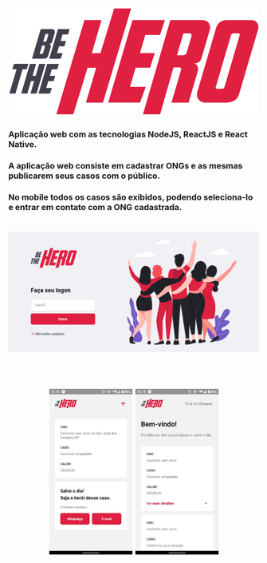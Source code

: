 
<h1 align="center">
  <img src="/frontend/src/assets/logo.svg">
</h1>


### Aplicação web com as tecnologias NodeJS, ReactJS e React Native.

### A aplicação web consiste em cadastrar ONGs e as mesmas publicarem seus casos com o público.

### No mobile todos os casos são exibidos, podendo seleciona-lo e entrar em contato com a ONG cadastrada.

<h1 align="center">
  <img src="/frontend/.github/Home.png">
</h1>

<h1 align="center" >
  <img width="33%" height="33%" src="/frontend/.github/Mobile Detalhes.jpeg">
  <img width="33%" height="33%" src="/frontend/.github/Mobile Casos.jpeg">
</h1>
